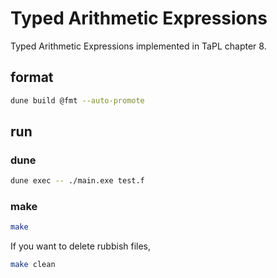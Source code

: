 # Typed Arithmetic Expressions

Typed Arithmetic Expressions implemented in TaPL chapter 8.

## format

```bash
dune build @fmt --auto-promote
```

## run

### dune

```bash
dune exec -- ./main.exe test.f
```

### make

```bash
make
```

If you want to delete rubbish files,

```bash
make clean
```
